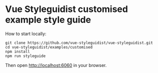 # Vue Styleguidist customised example style guide

How to start locally:

```
git clone https://github.com/vue-styleguidist/vue-styleguidist.git
cd vue-styleguidist/examples/customised
npm install
npm run styleguide
```

Then open [http://localhost:6060](http://localhost:6060) in your browser.
